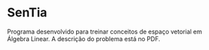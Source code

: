 # SenTia

Programa desenvolvido para treinar conceitos de espaço vetorial em Álgebra Linear.
A descrição do problema está no PDF.
